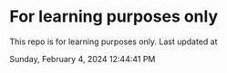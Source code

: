 # For learning purposes only
This repo is for learning purposes only.
Last updated at

Sunday, February 4, 2024 12:44:41 PM

